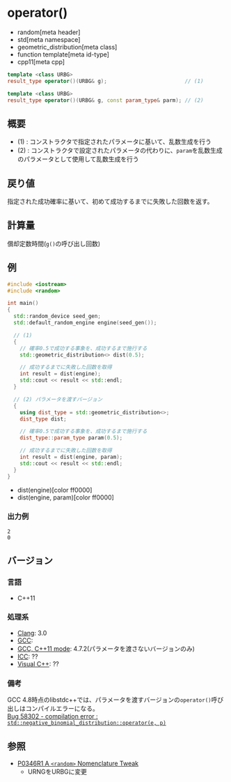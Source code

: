 # operator()
* random[meta header]
* std[meta namespace]
* geometric_distribution[meta class]
* function template[meta id-type]
* cpp11[meta cpp]

```cpp
template <class URBG>
result_type operator()(URBG& g);                         // (1)

template <class URBG>
result_type operator()(URBG& g, const param_type& parm); // (2)
```

## 概要
- (1) : コンストラクタで指定されたパラメータに基いて、乱数生成を行う
- (2) : コンストラクタで設定されたパラメータの代わりに、`param`を乱数生成のパラメータとして使用して乱数生成を行う


## 戻り値
指定された成功確率に基いて、初めて成功するまでに失敗した回数を返す。


## 計算量
償却定数時間(`g()`の呼び出し回数)


## 例
```cpp example
#include <iostream>
#include <random>

int main()
{
  std::random_device seed_gen;
  std::default_random_engine engine(seed_gen());

  // (1)
  {
    // 確率0.5で成功する事象を、成功するまで施行する
    std::geometric_distribution<> dist(0.5);

    // 成功するまでに失敗した回数を取得
    int result = dist(engine);
    std::cout << result << std::endl;
  }

  // (2) パラメータを渡すバージョン
  {
    using dist_type = std::geometric_distribution<>;
    dist_type dist;

    // 確率0.5で成功する事象を、成功するまで施行する
    dist_type::param_type param(0.5);

    // 成功するまでに失敗した回数を取得
    int result = dist(engine, param);
    std::cout << result << std::endl;
  }
}
```
* dist(engine)[color ff0000]
* dist(engine, param)[color ff0000]

### 出力例
```
2
0
```

## バージョン
### 言語
- C++11

### 処理系
- [Clang](/implementation.md#clang): 3.0
- [GCC](/implementation.md#gcc): 
- [GCC, C++11 mode](/implementation.md#gcc): 4.7.2(パラメータを渡さないバージョンのみ)
- [ICC](/implementation.md#icc): ??
- [Visual C++](/implementation.md#visual_cpp): ??

### 備考
GCC 4.8時点のlibstdc++では、パラメータを渡すバージョンの`operator()`呼び出しはコンパイルエラーになる。  
[Bug 58302 - compilation error : `std::negative_binomial_distribution::operator(e, p)`](https://gcc.gnu.org/bugzilla/show_bug.cgi?id=58302)  


## 参照
- [P0346R1 A `<random>` Nomenclature Tweak](http://www.open-std.org/jtc1/sc22/wg21/docs/papers/2016/p0346r1.pdf)
    - URNGをURBGに変更

